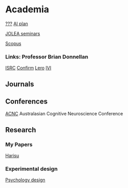# Academia 
<!-- Journals, conferences and tools -->

[???](https://app.ithenticate.com/en_us/folder)
[AI plan](https://www.industry.gov.au/data-and-publications/australias-artificial-intelligence-action-plan)

[JOLEA seminars](https://event.cwi.nl/jolea/)

[Scopus](https://www.scopus.com/authid/detail.uri?authorId=17433255300)

### Links: Professor Brian Donnellan
[ISRC](https://www.ulster.ac.uk/research/topic/computer-science/intelligent-systems-research-centre)
[Confirm](https://confirm.ie/)
[Lero](https://lero.ie/)
[IVI](https://ivi.ie/)

## Journals

## Conferences
[ACNC](https://www.acns.org.au/conferences/) Australasian Cognitive Neuroscience Conference 

## Research

### My Papers

[Harisu](https://ieeexplore.ieee.org/document/9516955?source=authoralert)

### Experimental design
[Psychology design](https://opentext.wsu.edu/carriecuttler/chapter/experimental-design/)

